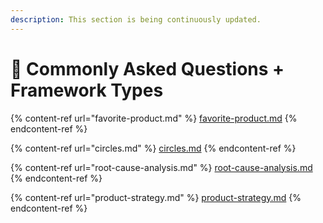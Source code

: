 ```yaml
---
description: This section is being continuously updated.
---
```


# 📣 Commonly Asked Questions + Framework Types

{% content-ref url="favorite-product.md" %}
[favorite-product.md](favorite-product.md)
{% endcontent-ref %}

{% content-ref url="circles.md" %}
[circles.md](circles.md)
{% endcontent-ref %}

{% content-ref url="root-cause-analysis.md" %}
[root-cause-analysis.md](root-cause-analysis.md)
{% endcontent-ref %}

{% content-ref url="product-strategy.md" %}
[product-strategy.md](product-strategy.md)
{% endcontent-ref %}

